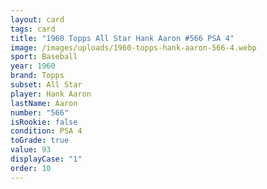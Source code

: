```yaml
---
layout: card
tags: card
title: "1960 Topps All Star Hank Aaron #566 PSA 4"
image: /images/uploads/1960-topps-hank-aaron-566-4.webp
sport: Baseball
year: 1960
brand: Topps
subset: All Star
player: Hank Aaron
lastName: Aaron
number: "566"
isRookie: false
condition: PSA 4
toGrade: true
value: 93
displayCase: "1"
order: 10
---
```

